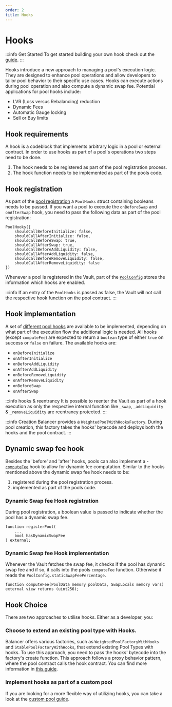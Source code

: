 ```yaml
---
order: 2
title: Hooks
---
```

# Hooks

:::info Get Started
To get started building your own hook check out the [guide](../../build-a-custom-amm/build-an-amm/extend-existing-pool-type-using-hooks.md).
:::

Hooks introduce a new approach to managing a pool's execution logic. They are designed to enhance pool operations and allow developers to tailor pool behavior to their specific use cases. Hooks can execute actions during pool operation and also compute a dynamic swap fee. Potential applications for pool hooks include:
- LVR (Loss versus Rebalancing) reduction 
- Dynamic Fees
- Automatic Gauge locking
- Sell or Buy limits

## Hook requirements

A hook is a codeblock that implements arbitrary logic in a pool or external contract. In order to use hooks as part of a pool's operations two steps need to be done.

1. The hook needs to be registered as part of the pool registration process.
2. The hook function needs to be implemented as part of the pools code.

## Hook registration

As part of the [pool registration](https://github.com/balancer/balancer-v3-monorepo/blob/c83f20770c21b8f470af0a64c6368e57439e3a5b/pkg/interfaces/contracts/vault/IVaultExtension.sol#L84) a `PoolHooks` struct containing booleans needs to be passed. If you want a pool to execute the `onBeforeSwap` and `onAfterSwap` hook, you need to pass the following data as part of the pool registration:
```solidity
PoolHooks({
    shouldCallBeforeInitialize: false,
    shouldCallAfterInitialize: false,
    shouldCallBeforeSwap: true,
    shouldCallAfterSwap: true,
    shouldCallBeforeAddLiquidity: false,
    shouldCallAfterAddLiquidity: false,
    shouldCallBeforeRemoveLiquidity: false,
    shouldCallAfterRemoveLiquidity: false
})
```

Whenever a pool is registered in the Vault, part of the [`PoolConfig`](https://github.com/balancer/balancer-v3-monorepo/blob/main/pkg/interfaces/contracts/vault/VaultTypes.sol#L26-L37) stores the information which hooks are enabled.

:::info
If an entry of the `PoolHooks` is passed as false, the Vault will not call the respective hook function on the pool contract.
:::

## Hook implementation


A set of [different pool hooks](https://github.com/balancer/balancer-v3-monorepo/blob/main/pkg/interfaces/contracts/vault/IPoolHooks.sol) are available to be implemented, depending on what part of the execution flow the additional logic is needed. All hooks (except `computeFee`) are expected to return a `boolean` type of either `true` on success or `false` on failure. The available hooks are:

- `onBeforeInitialize`
- `onAfterInitialize`
- `onBeforeAddLiquidity`
- `onAfterAddLiquidity`
- `onBeforeRemoveLiquidity`
- `onAfterRemoveLiquidity`
- `onBeforeSwap`
- `onAfterSwap`

:::info hooks & reentrancy
It is possible to reenter the Vault as part of a hook execution as only the respective internal function like `_swap`, `_addLiquidity` & `_removeLiquidity` are reentrancy protected.
:::

:::info Creation
Balancer provides a `WeightedPoolWithHooksFactory`. During pool creation, this factory takes the hooks' bytecode and deploys both the hooks and the pool contract.
:::

## Dynamic swap fee hook
Besides the 'before' and 'after' hooks, pools can also implement a - [`computeFee`](/concepts/pools/dynamic-swap-fees.html) hook to allow for dynamic fee computation. Similar to the hooks mentioned above the dynamic swap fee hook needs to be:
1. registered during the pool registration process.
2. implemented as part of the pools code.

### Dynamic Swap fee Hook registration
During pool registration, a boolean value is passed to indicate whether the pool has a dynamic swap fee.
```solidity
function registerPool(
    ...
    bool hasDynamicSwapFee
) external;
```

### Dynamic Swap fee Hook implementation
Whenever the Vault fetches the swap fee, it checks if the pool has dynamic swap fee and if so, it calls into the pools `computeFee` function. Otherwise it reads the `PoolConfig.staticSwapFeePercentage`.

```solidity
function computeFee(PoolData memory poolData, SwapLocals memory vars) external view returns (uint256);
```

## Hook Choice

There are two approaches to utilise hooks. Either as a developer, you:

### Choose to extend an existing pool type with Hooks.
Balancer offers various factories, such as `WeightedPoolFactoryWithHooks` and `StablePoolFactoryWithHooks`, that extend existing Pool Types with hooks. To use this approach, you need to pass the hooks' bytecode into the factory's create function. This approach follows a proxy behavior pattern, where the pool contract calls the hook contract. You can find more information in [this guide](/concepts/developer-guides/extend-existing-pool-type-using-hooks.html).

### Implement hooks as part of a custom pool

If you are looking for a more flexible way of utilizing hooks, you can take a look at the [custom pool guide](/concepts/developer-guides/create-custom-amm-with-novel-invariant.html).



